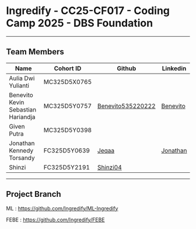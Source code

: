 # Ingredify - CC25-CF017 - Coding Camp 2025 - DBS Foundation
___
## Team Members
| Name                                 | Cohort ID     | Github      | Linkedin    |
| ------------------------------------ | ------------- | ----------- | ----------- |
| Aulia Dwi Yulianti                   | MC325D5X0765  |             |             |
| Benevito Kevin Sebastian Hariandja   | MC325D5Y0757  | [Benevito535220222](https://github.com/Benevito535220222) | [Benevito](https://www.linkedin.com/in/benevito-kevin-sebastian-hariandja-880909351/) |
| Given Putra                          | MC325D5Y0398  |            |             |
| Jonathan Kennedy Torsandy            | FC325D5Y0639  | [Jeqaa](https://github.com/Jeqaa)|[Jonathan](www.linkedin.com/in/jonathan-kennedy-t) |
| Shinzi                               | FC325D5Y2191  | [Shinzi04](https://github.com/Shinzi04)|             |
___
## Project Branch
ML   : https://github.com/Ingredify/ML-Ingredify

FEBE : https://github.com/Ingredify/FEBE

